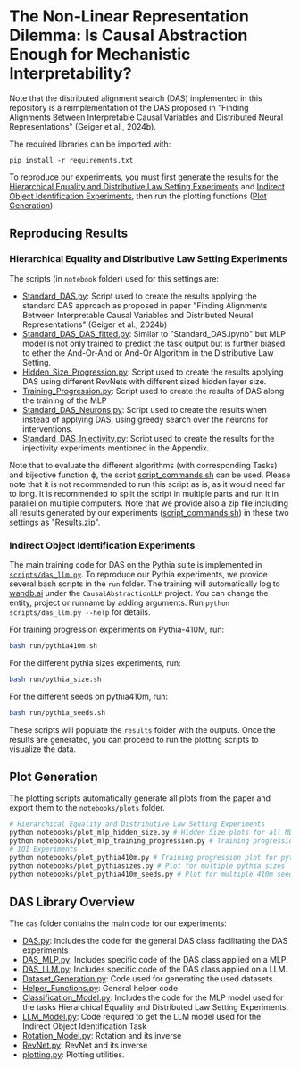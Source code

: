 # The Non-Linear Representation Dilemma: Is Causal Abstraction Enough for Mechanistic Interpretability?

Note that the distributed alignment search (DAS) implemented in this repository is a reimplementation of the DAS proposed in "Finding Alignments Between Interpretable Causal Variables and Distributed Neural Representations" (Geiger et al., 2024b). 

The required libraries can be imported with:
```
pip install -r requirements.txt
```

To reproduce our experiments, you must first generate the results for the [Hierarchical Equality and Distributive Law Setting Experiments](#hierarchical-equality-and-distributive-law-setting-experiments) and [Indirect Object Identification Experiments](#indirect-object-identification-experiments-in-run-scripts-folders), then run the plotting functions ([Plot Generation](#plot-generation)).

## Reproducing Results

### Hierarchical Equality and Distributive Law Setting Experiments 
The scripts (in ``notebook`` folder) used for this settings are:

+ [Standard\_DAS.py](notebook/Standard_DAS.py): Script used to create the results applying the standard DAS approach as proposed in paper "Finding Alignments Between Interpretable Causal Variables and Distributed Neural Representations" (Geiger et al., 2024b)
+ [Standard\_DAS\_DAS\_fitted.py](notebook/Standard_DAS_DAS_fitted.py): Similar to "Standard\_DAS.ipynb" but MLP model is not only trained to predict the task output but is further biased to ether the And-Or-And or And-Or Algorithm in the Distributive Law Setting.
+ [Hidden\_Size\_Progression.py](notebook/Hidden_Size_Progression.py): Script used to create the results applying DAS using different RevNets with different sized hidden layer size.
+ [Training\_Progression.py](notebook/Training_Progression.py): Script used to create the results of DAS along the training of the MLP
+ [Standard\_DAS\_Neurons.py](notebook/Standard_DAS_Neurons.py): Script used to create the results when instead of applying DAS, using greedy search over the neurons for interventions.
+ [Standard\_DAS\_Injectivity.py](notebook/Standard_DAS_Injectivity.py): Script used to create the results for the injectivity experiments mentioned in the Appendix.

Note that to evaluate the different algorithms (with corresponding Tasks) and bijective function ϕ, the script  [script\_commands.sh](notebook/script_commands.sh) can be used. Please note that it is not recommended to run this script as is, as it would need far to long. It is recommended to split the script in multiple parts and run it in parallel on multiple computers. Note that we provide also a zip file including all results generated by our experiments ([script\_commands.sh](notebook/script_commands.sh)) in these two settings as "Results.zip".




### Indirect Object Identification Experiments 
The main training code for DAS on the Pythia suite is implemented in [`scripts/das_llm.py`](scripts/das_llm.py). To reproduce our Pythia experiments, we provide several bash scripts in the `run` folder. The training will automatically log to [wandb.ai](https://wandb.ai/) under the ``CausalAbstractionLLM`` project. You can change the entity, project or runname by adding arguments. Run `python scripts/das_llm.py --help` for details.

For training progression experiments on Pythia-410M, run:
```bash
bash run/pythia410m.sh
```

For the different pythia sizes experiments, run:
```bash
bash run/pythia_size.sh
```

For the different seeds on pythia410m, run:
```bash
bash run/pythia_seeds.sh
```

These scripts will populate the ``results`` folder with the outputs. Once the results are generated, you can proceed to run the plotting scripts to visualize the data.

## Plot Generation

The plotting scripts automatically generate all plots from the paper and export them to the ``notebooks/plots`` folder.

```bash
# Hierarchical Equality and Distributive Law Setting Experiments 
python notebooks/plot_mlp_hidden_size.py # Hidden Size plots for all MLP experiments
python notebooks/plot_mlp_training_progression.py # Training progression plot for all MLP experiments
# IOI Experiments
python notebooks/plot_pythia410m.py # Training progression plot for pythia 410m
python notebooks/plot_pythiasizes.py # Plot for multiple pythia sizes
python notebooks/plot_pythia410m_seeds.py # Plot for multiple 410m seeds
```
## DAS Library Overview

The ``das`` folder contains the main code for our experiments: 
+ [DAS.py](das/DAS.py): Includes the code for the general DAS class facilitating the DAS experiments
+ [DAS_MLP.py](das/DAS_MLP.py): Includes specific code of the DAS class applied on a MLP.
+ [DAS_LLM.py](das/DAS_LLM.py): Includes specific code of the DAS class applied on a LLM.
+ [Dataset_Generation.py](das/Dataset_Generation.py): Code used for generating the used datasets.
+ [Helper_Functions.py](das/Helper_Functions.py): General helper code
+ [Classification_Model.py](das/Classification_Model.py): Includes the code for the MLP model used for the tasks Hierarchical Equality and Distributed Law Setting Experiments.
+ [LLM_Model.py](das/LLM_Model.py): Code required to get the LLM model used for the Indirect Object Identification Task
+ [Rotation_Model.py](das/Rotation_Model.py): Rotation and its inverse
+ [RevNet.py](das/RevNet.py): RevNet and its inverse
+ [plotting.py](das/plotting.py): Plotting utilities.
